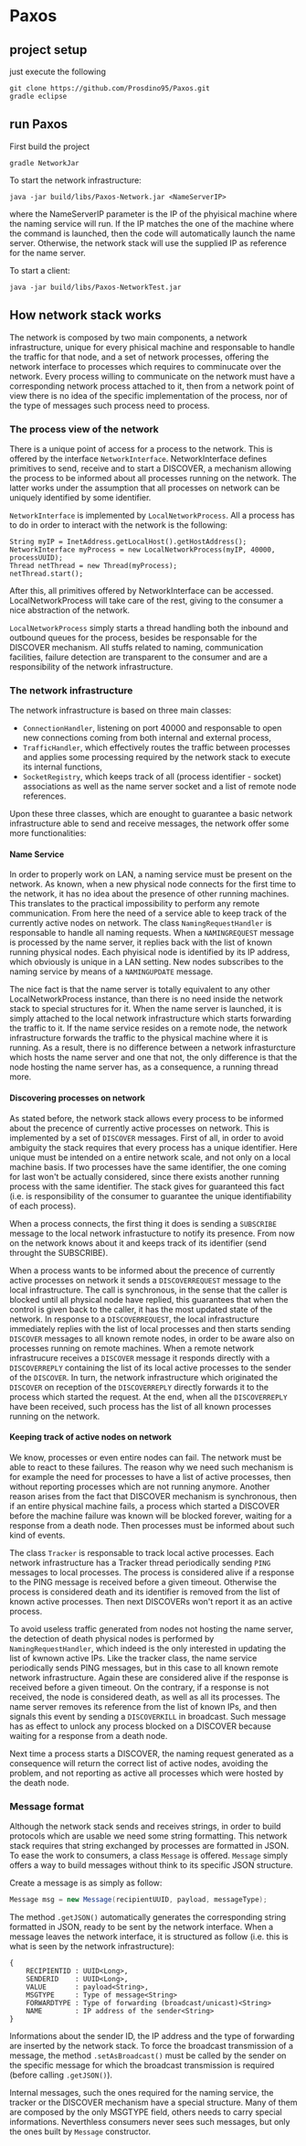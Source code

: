 # Paxos

## project setup

just execute the following

```
git clone https://github.com/Prosdino95/Paxos.git
gradle eclipse
```

## run Paxos

First build the project

```
gradle NetworkJar
```

To start the network infrastructure:

```
java -jar build/libs/Paxos-Network.jar <NameServerIP>
```

where the NameServerIP parameter is the IP of the phyisical machine where the naming service will run. If the IP matches the one of the machine where the command is launched, then the code will automatically launch the name server. Otherwise, the network stack will use the supplied IP as reference for the name server.

To start a client:

```
java -jar build/libs/Paxos-NetworkTest.jar
```


## How network stack works

The network is composed by two main components, a network infrastructure, unique for every phisical machine and responsable to handle the traffic for that node, and a set of network processes, offering the network interface to processes which requires to comminucate over the network. Every process willing to communicate on the network must have a corresponding network process attached to it, then from a network point of view there is no idea of the specific implementation of the process, nor of the type of messages such process need to process.

### The process view of the network

There is a unique point of access for a process to the network. This is offered by the interface `NetworkInterface`. NetworkInterface defines primitives to send, receive and to start a DISCOVER, a mechanism allowing the process to be informed about all processes running on the network.
The latter works under the assumption that all processes on network can be uniquely identified by some identifier.

`NetworkInterface` is implemented by `LocalNetworkProcess`. All a process has to do in order to interact with the network is the following:

```
String myIP = InetAddress.getLocalHost().getHostAddress();
NetworkInterface myProcess = new LocalNetworkProcess(myIP, 40000, processUUID);
Thread netThread = new Thread(myProcess);
netThread.start();
```

After this, all primitives offered by NetworkInterface can be accessed. LocalNetworkProcess will take care of the rest, giving to the consumer a nice abstraction of the network.

`LocalNetworkProcess` simply starts a thread handling both the inbound and outbound queues for the process, besides be responsable for the DISCOVER mechanism. All stuffs related to naming, communication facilities, failure detection are transparent to the consumer and are a responsibility of the network infrastructure.

### The network infrastructure

The network infrastructure is based on three main classes: 
* `ConnectionHandler`, listening on port 40000 and responsable to open new connections coming from both internal and external process,
* `TrafficHandler`, which effectively routes the traffic between processes and applies some processing required by the network stack to execute its internal functions,
* `SocketRegistry`, which keeps track of all (process identifier - socket) associations as well as the name server socket and a list of remote node references.

Upon these three classes, which are enought to guarantee a basic network infrastructure able to send and receive messages, the network offer some more functionalities:

#### Name Service

In order to properly work on LAN, a naming service must be present on the network. As known, when a new physical node connects for the first time to the network, it has no idea about the presence of other running machines. This translates to the practical impossibility to perform any remote communication. From here the need of a service able to keep track of the currently active nodes on network. The class `NamingRequestHandler` is responsable to handle all naming requests. When a `NAMINGREQUEST` message is processed by the name server, it replies back with the list of known running physical nodes. Each phyisical node is identified by its IP address, which obviously is unique in a LAN setting. New nodes subscribes to the naming service by means of a `NAMINGUPDATE` message.

The nice fact is that the name server is totally equivalent to any other LocalNetworkProcess instance, than there is no need inside the network stack to special structures for it. When the name server is launched, it is simply attached to the local network infrastructure which starts forwarding the traffic to it. If the name service resides on a remote node, the network infrastructure forwards the traffic to the physical machine where it is running. As a result, there is no difference between a network infrasturcture which hosts the name server and one that not, the only difference is that the node hosting the name server has, as a consequence, a running thread more.

#### Discovering processes on network

As stated before, the network stack allows every process to be informed about the precence of currently active processes on network. This is implemented by a set of `DISCOVER` messages. First of all, in order to avoid ambiguity the stack requires that every process has a unique identifier. Here unique must be intended on a entire network scale, and not only on a local machine basis. If two processes have the same identifier, the one coming for last won't be actually considered, since there exists another running process with the same identifier. The stack gives for guaranteed this fact (i.e. is responsibility of the consumer to guarantee the unique identifiability of each process). 

When a process connects, the first thing it does is sending a `SUBSCRIBE` message to the local network infrastucture to notify its presence. From now on the network knows about it and keeps track of its identifier (send throught the SUBSCRIBE).

When a process wants to be informed about the precence of currently active processes on network it sends a `DISCOVERREQUEST` message to the local infrastructure. The call is synchronous, in the sense that the caller is blocked until all physical node have replied, this guarantees that when the control is given back to the caller, it has the most updated state of the network. In response to a `DISCOVERREQUEST`, the local infrastructure immediately replies with the list of local processes and then starts sending `DISCOVER` messages to all known remote nodes, in order to be aware also on processes running on remote machines. 
When a remote network infrastrucure receives a `DISCOVER` message it responds directly with a `DISCOVERREPLY` containing the list of its local active processes to the sender of the `DISCOVER`. In turn, the network infrastructure which originated the `DISCOVER` on reception of the `DISCOVERREPLY` directly forwards it to the process which started the request. At the end, when all the `DISCOVERREPLY` have been received, such process has the list of all known processes running on the network.

#### Keeping track of active nodes on network

We know, processes or even entire nodes can fail. The network must be able to react to these failures. The reason why we need such mechanism is for example the need for processes to have a list of active processes, then without reporting processes which are not running anymore. Another reason arises from the fact that DISCOVER mechanism is synchronous, then if an entire physical machine fails, a process which started a DISCOVER before the machine failure was known will be blocked forever, waiting for a response from a death node. Then processes must be informed about such kind of events.

The class `Tracker` is responsable to track local active processes. Each network infrastructure has a Tracker thread periodically sending `PING` messages to local processes. The process is considered alive if a response to the PING message is received before a given timeout. Otherwise the process is considered death and its identifier is removed from the list of known active processes. Then next DISCOVERs won't report it as an active process.

To avoid useless traffic generated from nodes not hosting the name server, the detection of death physical nodes is performed by `NamingRequestHandler`, which indeed is the only interested in updating the list of kwnown active IPs. Like the tracker class, the name service periodically sends PING messages, but in this case to all known remote network infrastructure. Again these are considered alive if the response is received before a given timeout. 
On the contrary, if a response is not received, the node is considered death, as well as all its processes. The name server removes its reference from the list of known IPs, and then signals this event by sending a `DISCOVERKILL` in broadcast. Such message has as effect to unlock any process blocked on a DISCOVER because waiting for a response from a death node.

Next time a process starts a DISCOVER, the naming request generated as a consequence will return the correct list of active nodes, avoiding the problem, and not reporting as active all processes which were hosted by the death node.

### Message format

Although the network stack sends and receives strings, in order to build protocols which are usable we need some string formatting. This network stack requires that string exchanged by processes are formatted in JSON. To ease the work to consumers, a class `Message` is offered. `Message` simply offers a way to build messages without think to its specific JSON structure. 

Create a message is as simply as follow:

``` java
Message msg = new Message(recipientUUID, payload, messageType);
```

The method `.getJSON()` automatically generates the corresponding string formatted in JSON, ready to be sent by the network interface.
When a message leaves the network interface, it is structured as follow (i.e. this is what is seen by the network infrastructure):
```
{
	RECIPIENTID : UUID<Long>,
	SENDERID    : UUID<Long>,
	VALUE       : payload<String>,
	MSGTYPE     : Type of message<String>
	FORWARDTYPE : Type of forwarding (broadcast/unicast)<String>
	NAME        : IP address of the sender<String>
}
```

Informations about the sender ID, the IP address and the type of forwarding are inserted by the network stack. To force the broadcast transmission of a message, the method `.setAsBroadcast()` must be called by the sender on the specific message for which the broadcast transmission is required (before calling `.getJSON()`).

Internal messages, such the ones required for the naming service, the tracker or the DISCOVER mechanism have a special structure. Many of them are composed by the only MSGTYPE field, others needs to carry special informations. Neverthless consumers never sees such messages, but only the ones built by `Message` constructor.

